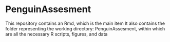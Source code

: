 # PenguinAssesment

This repository contains an Rmd, which is the main item
It also contains the folder representing the working directory: PenguinAssesment, within which are all the necessary R scripts, figures, and data
